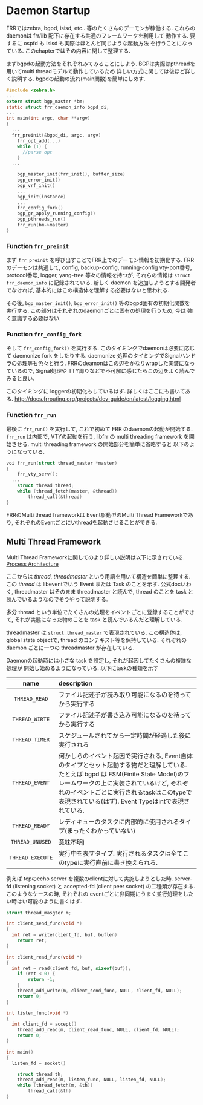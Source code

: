 
# Daemon Startup

FRRではzebra, bgpd, isisd, etc.. 等のたくさんのデーモンが稼働する.
これらのdaemonは frr/lib 配下に存在する共通のフレームワークを利用して
動作する. 要するに ospfd も isisd も実際はほとんど同じような起動方法
を行うことになっている. このchapterではその内容に関して整理する.

まずbgpdの起動方法をそれぞれみてみることにしよう.
BGPは実際はpthreadを用いてmulti threadモデルで動作しているため
詳しい方式に関しては後ほど詳しく説明する.
bgpdの起動の流れ(main関数)を簡単にしめす.

```cpp:bgpd/bgp_main.c
#include <zebra.h>
...
extern struct bgp_master *bm;
static struct frr_daemon_info bgpd_di;
...
int main(int argc, char **argv)
{
  ...
  frr_preinit(&bgpd_di, argc, argv)
	frr_opt_add(...)
	while (1) {
	  //parse opt
	}
  ...

	bgp_master_init(frr_init(), buffer_size)
	bgp_error_init()
	bgp_vrf_init()
	...
	bgp_init(instance)
	...
	frr_config_fork()
	bgp_gr_apply_running_config()
	bgp_pthreads_run()
	frr_run(bm->master)
}
```

### Function `frr_preinit`

まず `frr_preinit` を呼び出すことでFRR上でのデーモン情報を初期化する.
FRRのデーモンは共通して, config, backup-config, running-config vty-port番号,
protocol番号, logger, yang-tree 等々の情報を持つが, それらの情報は
`struct frr_daemon_info` に記録されている.
新しく daemon を追加しようとする開発者でなければ,
基本的にはこの構造体を理解する必要はないと思われる.

その後, `bgp_master_init()`, `bgp_error_init()` 等のbgpd固有の初期化関数を
実行する. この部分はそれぞれのdaemonごとに固有の処理を行うため, 今は
強く意識する必要はない.

### Function `frr_config_fork`

そして `frr_config_fork()` を実行する.
このタイミングでdaemonは必要に応じて daemonize fork をしたりする.
daemonize 処理のタイミングでSignalハンドラの処理等も色々と行う.
FRRのdeamonはこの辺をかなりwrapした実装になっているので, Signal処理や
TTY周りなどで不可解に感じたらこの辺をよく読んでみると良い.

このタイミングに loggerの初期化もしているはず.
詳しくはここにも書いてある.
http://docs.frrouting.org/projects/dev-guide/en/latest/logging.html

### Function `frr_run`

最後に `frr_run()` を実行して, これで初めて FRR のdaemonの起動が開始する.
`frr_run` は内部で, VTYの起動を行う, libfrr の multi threading framework
を開始させる. multi threading framework の開始部分を簡単に省略すると
以下のようになっている.

```cpp
voi frr_run(struct thread_master *master)
{
	frr_vty_serv();
  ...
	struct thread thread;
	while (thread_fetch(master, &thread))
		thread_call(&thread)
}
```

FRRのMulti thread frameworkは Event駆動型のMulti Thread Frameworkであり,
それぞれのEventごとにいthreadを起動させることができる.

## Multi Thread Framework

Multi Thread Frameworkに関してのより詳しい説明は以下に示されている.
[Process Architecture](http://docs.frrouting.org/projects/dev-guide/en/latest/process-architecture.html#)


ここからは *thread*, *threadmaster* という用語を用いて構造を簡単に整理する.
この *thread* は libeventでいう Event または Task のことを示す.
公式docいわく, threadmaster はそのまま threadmaster と読んで, thread のことを
task と読んでいるようなのでそうやって説明する.

多分 thread という単位でたくさんの処理をイベントごとに登録することができて,
それが実態になった物のことを task と読んでいるんだと理解している.

threadmaster は [`struct thread_master`](https://github.com/FRRouting/frr/blob/7c08b70a533627c2dee0df28ea9111818fd541d0/lib/thread.h#L70) で表現されている.
この構造体は, global state objectで, thread のコンテキスト等を保持している.
それぞれのdaemon ごとに一つの threadmaster が存在している.

Daemonの起動時には小さな task を設定し, それが起因してたくさんの複雑な処理が
開始し始めるようになっている. 以下にtaskの種類を示す

| name | description |
| :----: | :-- |
|`THREAD_READ`    | ファイル記述子が読み取り可能になるのを待ってから実行する |
|`THREAD_WIRTE`   | ファイル記述子が書き込み可能になるのを待ってから実行する |
|`THREAD_TIMER`   | スケジュールされてから一定時間が経過した後に実行される |
|`THREAD_EVENT`   | 何かしらのイベント起因で実行される, Event自体のタイプとセット起動する物だと理解している. たとえば bgpd は FSM(Finite State Model)のフレームワークの上に実装されているけど, それぞれのイベントごとに実行されるtaskはこのtypeで表現されている(はず). Event Typeはintで表現されている. |
|`THREAD_READY`   | レディキューのタスクに内部的に使用されるタイプ(まったくわかっていない) |
|`THREAD_UNUSED`  | 意味不明j |
|`THREAD_EXECUTE` | 実行中を表すタイプ. 実行されるタスクは全てこのtypeに実行直前に書き換えられる. |

例えば tcpのecho server を複数のclientに対して実施しようとした時.
server-fd (listening socket) と accepted-fd (client peer socket) の二種類が存在する.
このようなケースの時, それぞれの eventごとに非同期にうまく並行処理をしたい時はい可能のように書くはず.

```cpp
struct thread_masgter m;

int client_send_func(void *)
{
  int ret = write(client_fd, buf, buflen)
	return ret;
}

int client_read_func(void *)
{
  int ret = read(client_fd, buf, sizeof(buf));
	if (ret < 0) {
		return -1;
	}
	thread_add_write(m, client_send_func, NULL, client_fd, NULL);
	return 0;
}

int listen_func(void *)
{
  int client_fd = accept()
	thread_add_read(m, client_read_func, NULL, client_fd, NULL);
	return 0;
}

int main()
{
  listen_fd = socket()

	struct thread th;
	thread_add_read(m, listen_func, NULL, listen_fd, NULL);
	while (thread_fetch(m, &th))
		thread_call(&th)
}
```
